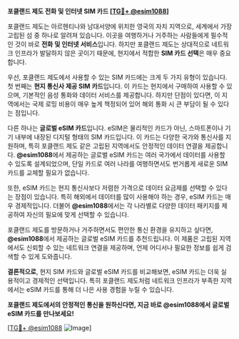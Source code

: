 **포클랜드 제도 전화 및 인터넷 SIM 카드 [[TG💪+ @esim1088](https://t.me/s/esim1088)]**

포클랜드 제도는 아르헨티나와 남대서양에 위치한 영국의 자치 지역으로, 세계에서 가장 고립된 섬 중 하나로 알려져 있습니다. 이곳을 여행하거나 거주하는 사람들에게 필수적인 것이 바로 **전화 및 인터넷 서비스**입니다. 하지만 포클랜드 제도는 상대적으로 네트워크 인프라가 발달하지 않은 곳이기 때문에, 현지에서 적합한 **SIM 카드 선택**은 매우 중요합니다.

우선, 포클랜드 제도에서 사용할 수 있는 SIM 카드에는 크게 두 가지 유형이 있습니다. 첫 번째는 **현지 통신사 제공 SIM 카드**입니다. 이 카드는 현지에서 구매하여 사용할 수 있으며, 기본적인 음성 통화와 데이터 서비스를 제공합니다. 하지만 단점이 있다면, 이 지역에서는 국제 로밍 비용이 매우 높게 책정되어 있어 해외 통화 시 큰 부담이 될 수 있다는 점입니다.

다른 하나는 **글로벌 eSIM 카드**입니다. eSIM은 물리적인 카드가 아닌, 스마트폰이나 기기 내부에 내장된 디지털 형태의 SIM 카드입니다. 이 카드는 다양한 국가와 통신사를 지원하며, 특히 포클랜드 제도 같은 고립된 지역에서도 안정적인 데이터 연결을 제공합니다. **@esim1088**에서 제공하는 글로벌 eSIM 카드는 여러 국가에서 데이터를 사용할 수 있도록 설계되었으며, 단일 카드로 여러 나라를 여행하면서도 번거롭게 새로운 SIM 카드를 교체할 필요가 없습니다.

또한, eSIM 카드는 현지 통신사보다 저렴한 가격으로 데이터 요금제를 선택할 수 있다는 장점이 있습니다. 특히 해외에서 데이터를 많이 사용해야 하는 경우, eSIM 카드는 매우 경제적입니다. 더불어 **@esim1088**에서는 각 나라별로 다양한 데이터 패키지를 제공하여 자신의 필요에 맞게 선택할 수 있습니다.

포클랜드 제도를 방문하거나 거주하면서도 편안한 통신 환경을 유지하고 싶다면, **@esim1088**에서 제공하는 글로벌 eSIM 카드를 추천드립니다. 이 제품은 고립된 지역에서도 신뢰할 수 있는 네트워크 연결을 제공하며, 언제 어디서나 필요한 정보를 쉽게 검색할 수 있게 도와줍니다.

**결론적으로**, 현지 SIM 카드와 글로벌 eSIM 카드를 비교해보면, eSIM 카드는 더욱 실용적이고 경제적인 선택입니다. 특히 포클랜드 제도처럼 네트워크 인프라가 부족한 지역에서는 eSIM 카드를 통해 더 나은 사용 경험을 누릴 수 있습니다.

**포클랜드 제도에서의 안정적인 통신을 원하신다면, 지금 바로 @esim1088에서 글로벌 eSIM 카드를 만나보세요!**

[[TG💪+ @esim1088](https://t.me/s/esim1088) ![Image](https://i.postimg.cc/Y0z9fWf4/image.png)]